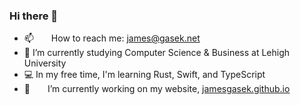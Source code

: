 ### Hi there 👋
- 📫  How to reach me: james@gasek.net
- 🌱    I’m currently studying Computer Science & Business at Lehigh University
- 💻    In my free time, I'm learning Rust, Swift, and TypeScript
- 🔭  I’m currently working on my website, [jamesgasek.github.io](www.jamesgasek.github.io)


<!--
**jamesgasek/jamesgasek** is a ✨ _special_ ✨ repository because its `README.md` (this file) appears on your GitHub profile.

Here are some ideas to get you started:

- 🔭 I’m currently working on ...
- 🌱 I’m currently learning ...
- 👯 I’m looking to collaborate on ...
- 🤔 I’m looking for help with ...
- 💬 Ask me about ...
- 📫 How to reach me: ...
- 👯  I’m always happy to collaborate!
- 😄 Pronouns: ...
- ⚡ Fun fact: ...
-->
